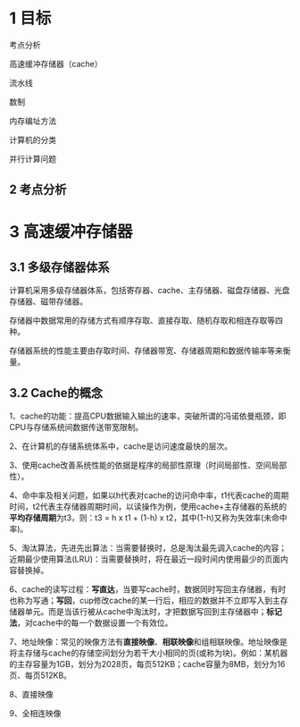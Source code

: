 # 1 目标

考点分析

高速缓冲存储器（cache）

流水线

数制

内存编址方法

计算机的分类

并行计算问题

## 2 考点分析





# 3 高速缓冲存储器

## 3.1 多级存储器体系

计算机采用多级存储器体系，包括寄存器、cache、主存储器、磁盘存储器、光盘存储器、磁带存储器。

存储器中数据常用的存储方式有顺序存取、直接存取、随机存取和相连存取等四种。

存储器系统的性能主要由存取时间、存储器带宽、存储器周期和数据传输率等来衡量。

## 3.2 Cache的概念

1、cache的功能：提高CPU数据输入输出的速率，突破所谓的冯诺依曼瓶颈，即CPU与存储系统间数据传送带宽限制。

2、在计算机的存储系统体系中，cache是访问速度最快的层次。

3、使用cache改善系统性能的依据是程序的局部性原理（时间局部性、空间局部性）。

4、命中率及相关问题，如果以h代表对cache的访问命中率，t1代表cache的周期时间，t2代表主存储器周期时间，以读操作为例，使用cache+主存储器的系统的**平均存储周期**为t3，则：t3 = h x t1 + (1-h) x t2，其中(1-h)又称为失效率(未命中率)。

5、淘汰算法，先进先出算法：当需要替换时，总是淘汰最先调入cache的内容；近期最少使用算法(LRU)：当需要替换时，将在最近一段时间内使用最少的页面内容替换掉。

6、cache的读写过程：**写直达**，当要写cache时，数据同时写回主存储器，有时也称为写通；**写回**，cup修改cache的某一行后，相应的数据并不立即写入到主存储器单元。而是当该行被从cache中淘汰时，才把数据写回到主存储器中；**标记法**，对cache中的每一个数据设置一个有效位。

7、地址映像：常见的映像方法有**直接映像**、**相联映像**和组相联映像。地址映像是将主存储与cache的存储空间划分为若干大小相同的页(或称为块)。例如：某机器的主存容量为1GB，划分为2028页，每页512KB；cache容量为8MB，划分为16页、每页512KB。

8、直接映像

9、全相连映像





